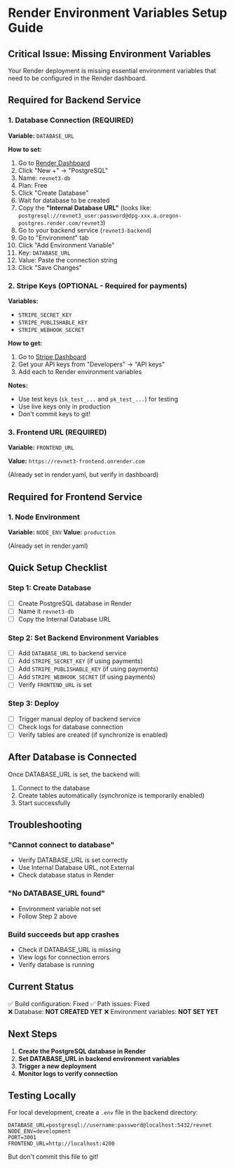 # Render Environment Variables Setup Guide

## Critical Issue: Missing Environment Variables

Your Render deployment is missing essential environment variables that need to be configured in the Render dashboard.

## Required for Backend Service

### 1. Database Connection (REQUIRED)
**Variable:** `DATABASE_URL`

**How to set:**
1. Go to [Render Dashboard](https://dashboard.render.com)
2. Click "New +" → "PostgreSQL"
3. Name: `revnet3-db`
4. Plan: Free
5. Click "Create Database"
6. Wait for database to be created
7. Copy the **"Internal Database URL"** (looks like: `postgresql://revnet3_user:password@dpg-xxx.a.oregon-postgres.render.com/revnet3`)
8. Go to your backend service (`revnet3-backend`)
9. Go to "Environment" tab
10. Click "Add Environment Variable"
11. Key: `DATABASE_URL`
12. Value: Paste the connection string
13. Click "Save Changes"

### 2. Stripe Keys (OPTIONAL - Required for payments)
**Variables:**
- `STRIPE_SECRET_KEY`
- `STRIPE_PUBLISHABLE_KEY`  
- `STRIPE_WEBHOOK_SECRET`

**How to get:**
1. Go to [Stripe Dashboard](https://dashboard.stripe.com)
2. Get your API keys from "Developers" → "API keys"
3. Add each to Render environment variables

**Notes:**
- Use test keys (`sk_test_...` and `pk_test_...`) for testing
- Use live keys only in production
- Don't commit keys to git!

### 3. Frontend URL (REQUIRED)
**Variable:** `FRONTEND_URL`

**Value:** `https://revnet3-frontend.onrender.com`

(Already set in render.yaml, but verify in dashboard)

## Required for Frontend Service

### 1. Node Environment
**Variable:** `NODE_ENV`
**Value:** `production`

(Already set in render.yaml)

## Quick Setup Checklist

### Step 1: Create Database
- [ ] Create PostgreSQL database in Render
- [ ] Name it `revnet3-db`
- [ ] Copy the Internal Database URL

### Step 2: Set Backend Environment Variables
- [ ] Add `DATABASE_URL` to backend service
- [ ] Add `STRIPE_SECRET_KEY` (if using payments)
- [ ] Add `STRIPE_PUBLISHABLE_KEY` (if using payments)
- [ ] Add `STRIPE_WEBHOOK_SECRET` (if using payments)
- [ ] Verify `FRONTEND_URL` is set

### Step 3: Deploy
- [ ] Trigger manual deploy of backend service
- [ ] Check logs for database connection
- [ ] Verify tables are created (if synchronize is enabled)

## After Database is Connected

Once DATABASE_URL is set, the backend will:
1. Connect to the database
2. Create tables automatically (synchronize is temporarily enabled)
3. Start successfully

## Troubleshooting

### "Cannot connect to database"
- Verify DATABASE_URL is set correctly
- Use Internal Database URL, not External
- Check database status in Render

### "No DATABASE_URL found"
- Environment variable not set
- Follow Step 2 above

### Build succeeds but app crashes
- Check if DATABASE_URL is missing
- View logs for connection errors
- Verify database is running

## Current Status

✅ Build configuration: Fixed
✅ Path issues: Fixed  
❌ Database: **NOT CREATED YET**
❌ Environment variables: **NOT SET YET**

## Next Steps

1. **Create the PostgreSQL database in Render**
2. **Set DATABASE_URL in backend environment variables**
3. **Trigger a new deployment**
4. **Monitor logs to verify connection**

## Testing Locally

For local development, create a `.env` file in the backend directory:
```
DATABASE_URL=postgresql://username:password@localhost:5432/revnet
NODE_ENV=development
PORT=3001
FRONTEND_URL=http://localhost:4200
```

But don't commit this file to git!

